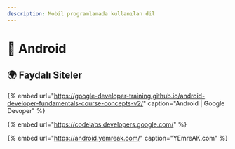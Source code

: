 ```yaml
---
description: Mobil programlamada kullanılan dil
---
```


# 📱 Android

## 🌍 Faydalı Siteler

{% embed url="https://google-developer-training.github.io/android-developer-fundamentals-course-concepts-v2/" caption="Android \| Google Devoper" %}

{% embed url="https://codelabs.developers.google.com/" %}

{% embed url="https://android.yemreak.com/" caption="YEmreAK.com" %}

